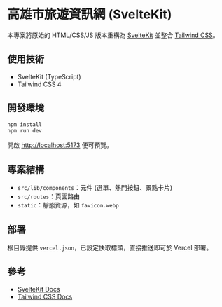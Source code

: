# 高雄市旅遊資訊網 (SvelteKit)

本專案將原始的 HTML/CSS/JS 版本重構為 [SvelteKit](https://kit.svelte.dev/) 並整合 [Tailwind CSS](https://tailwindcss.com/)。

## 使用技術

- SvelteKit (TypeScript)
- Tailwind CSS 4

## 開發環境

```bash
npm install
npm run dev
```

開啟 <http://localhost:5173> 便可預覽。

## 專案結構

- `src/lib/components`：元件 (選單、熱門按鈕、景點卡片)
- `src/routes`：頁面路由
- `static`：靜態資源，如 `favicon.webp`

## 部署

根目錄提供 `vercel.json`，已設定快取標頭，直接推送即可於 Vercel 部署。

## 參考

- [SvelteKit Docs](https://kit.svelte.dev/docs)
- [Tailwind CSS Docs](https://tailwindcss.com/docs)
